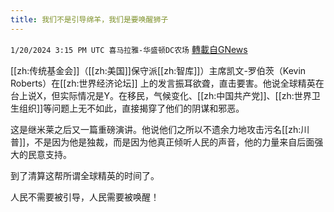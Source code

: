 ```yaml
---
title: 我们不是引导绵羊，我们是要唤醒狮子
---
```

`1/20/2024 3:15 PM UTC 喜马拉雅-华盛顿DC农场` [轉載自GNews](https://gnews.org/articles/2236731)

[[zh:传统基金会]]（[[zh:美国]]保守派[[zh:智库]]）主席凯文-罗伯茨（Kevin Roberts）在[[zh:世界经济论坛]] 上的发言振耳欲聋，直击要害。他说全球精英在台上说X，但实际情况是Y。在移民，气候变化、[[zh:中国共产党]]、[[zh:世界卫生组织]]等问题上无不如此，直接揭穿了他们的阴谋和邪恶。

这是继米莱之后又一篇重磅演讲。他说他们之所以不遗余力地攻击污名[[zh:川普]]，不是因为他是独裁，而是因为他真正倾听人民的声音，他的力量来自后面强大的民意支持。

到了清算这帮所谓全球精英的时间了。

人民不需要被引导，人民需要被唤醒！
